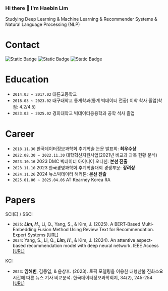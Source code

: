 ### Hi there 👋 I'm Haebin Lim

Studying Deep Learning & Machine Learning & Recommender Systems & Natural Language Processing (NLP)

# Contact
<div>
  <img alt="Static Badge" src="https://img.shields.io/badge/Gmail-%23EA4335?style=for-the-badge&logo=gmail&logoColor=white">
  <img alt="Static Badge" src="https://img.shields.io/badge/Instagram-%23E4405F?style=for-the-badge&logo=instagram&logoColor=white">
  <img alt="Static Badge" src="https://img.shields.io/badge/Tistory-%23FF9E0F?style=for-the-badge&logo=tistory&logoColor=white">

  

</div>


# Education
* ```2014.03 ~ 2017.02``` 대륜고등학교
* ```2018.03 ~ 2023.02``` 대구대학교 통계학과(통계 빅데이터 전공) 이학 학사 졸업(학점: 4.2/4.5)
* ```2023.03 ~ 2025.02``` 경희대학교 빅데이터응용학과 공학 석사 졸업

# Career
* ```2018.11.30``` 한국데이터정보과학회 추계학술 논문 발표회: **최우수상**
* ```2022.08.30 ~ 2022.11.30``` 대학혁신지원사업(2021년 비교과 과목 현황 분석)
* ```2023.10.16``` 2023 DMC 빅데이터 아이디어 오디션: **본선 진출**
* ```2023.11.10``` 2023 한국경영과학회 추계학술대회 경쟁부문: **장려상**
* ```2024.11.26``` 2024 뉴스빅데이터 해커톤: **본선 진출**
* ```2025.01.06 ~ 2025.04.06``` AT Kearney Korea RA

# Papers
SCI(E) / SSCI
* ```2025```: ***Lim, H***., Li, Q., Yang, S., & Kim, J. (2025). A BERT‐Based Multi‐Embedding Fusion Method Using Review Text for Recommendation. Expert Systems [[URL]](https://onlinelibrary.wiley.com/doi/full/10.1111/exsy.70041)
* ```2024```: Yang, S., Li, Q., ***Lim, H***., & Kim, J. (2024). An attentive aspect-based recommendation model with deep neural network. IEEE Access [[URL]](https://ieeexplore.ieee.org/abstract/document/10379624)

KCI
* ```2023```: **임해빈**, 김동엽, & 윤상후. (2023). 토픽 모델링을 이용한 대형산불 진화소요시간에 따른 뉴스 기사 비교분석. 한국데이터정보과학회지, 34(2), 245-254 [[URL]](https://www.dbpia.co.kr/Journal/articleDetail?nodeId=NODE11231996)





